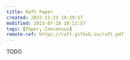 ```yaml
---
title: Raft Paper
created: 2022-11-23 19:19:17
modified: 2023-07-18 10:12:57
tags: [Paper, Concensus]
remote-ref: https://raft.github.io/raft.pdf
---
```


TODO
